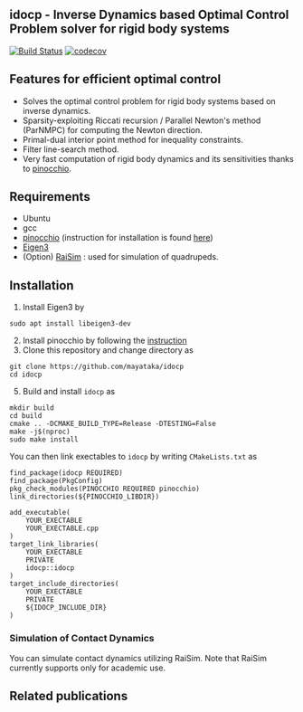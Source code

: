 ## idocp - Inverse Dynamics based Optimal Control Problem solver for rigid body systems 

[![Build Status](https://travis-ci.com/mayataka/idocp.svg?token=fusqwLK1c8Q529AAxFz6&branch=master)](https://travis-ci.com/mayataka/idocp)
[![codecov](https://codecov.io/gh/mayataka/idocp/branch/master/graph/badge.svg?token=UOWOF0XO51)](https://codecov.io/gh/mayataka/idocp)

## Features for efficient optimal control 
- Solves the optimal control problem for rigid body systems based on inverse dynamics.
- Sparsity-exploiting Riccati recursion / Parallel Newton's method (ParNMPC)  for computing the Newton direction.
- Primal-dual interior point method for inequality constraints.
- Filter line-search method.
- Very fast computation of rigid body dynamics and its sensitivities thanks to [pinocchio](https://github.com/stack-of-tasks/pinocchio).

## Requirements
- Ubuntu 
- gcc
- [pinocchio](https://github.com/stack-of-tasks/pinocchio) (instruction for installation is found [here](https://stack-of-tasks.github.io/pinocchio/download.html))
- [Eigen3](https://stack-of-tasks.github.io/pinocchio/download.html)  
- (Option) [RaiSim](https://github.com/leggedrobotics/raisimLib) : used for simulation of quadrupeds.

## Installation 
1. Install Eigen3 by 

```
sudo apt install libeigen3-dev
```

2. Install pinocchio by following the [instruction](https://stack-of-tasks.github.io/pinocchio/download.html)
3. Clone this repository and change directory as

```
git clone https://github.com/mayataka/idocp
cd idocp
```

5. Build and install `idocp` as

```
mkdir build
cd build
cmake .. -DCMAKE_BUILD_TYPE=Release -DTESTING=False
make -j$(nproc)
sudo make install
```

You can then link exectables to `idocp` by writing `CMakeLists.txt` as
```
find_package(idocp REQUIRED)
find_package(PkgConfig)
pkg_check_modules(PINOCCHIO REQUIRED pinocchio)
link_directories(${PINOCCHIO_LIBDIR})

add_executable(
    YOUR_EXECTABLE
    YOUR_EXECTABLE.cpp
)
target_link_libraries(
    YOUR_EXECTABLE
    PRIVATE
    idocp::idocp
)
target_include_directories(
    YOUR_EXECTABLE
    PRIVATE
    ${IDOCP_INCLUDE_DIR}
)
```

### Simulation of Contact Dynamics 
You can simulate contact dynamics utilizing RaiSim.
Note that RaiSim currently supports only for academic use.

## Related publications